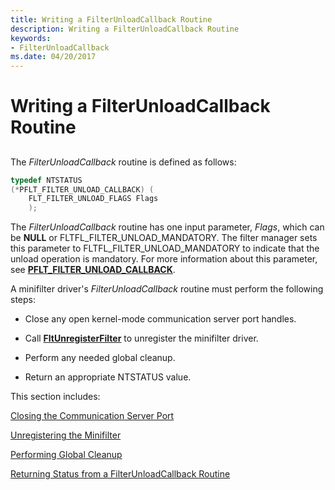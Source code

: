 ```yaml
---
title: Writing a FilterUnloadCallback Routine
description: Writing a FilterUnloadCallback Routine
keywords:
- FilterUnloadCallback
ms.date: 04/20/2017
---
```


# Writing a FilterUnloadCallback Routine


## <span id="ddk_writing_a_filterunloadcallback_routine_if"></span><span id="DDK_WRITING_A_FILTERUNLOADCALLBACK_ROUTINE_IF"></span>


The *FilterUnloadCallback* routine is defined as follows:

```cpp
typedef NTSTATUS
(*PFLT_FILTER_UNLOAD_CALLBACK) (
    FLT_FILTER_UNLOAD_FLAGS Flags
    );
```

The *FilterUnloadCallback* routine has one input parameter, *Flags*, which can be **NULL** or FLTFL\_FILTER\_UNLOAD\_MANDATORY. The filter manager sets this parameter to FLTFL\_FILTER\_UNLOAD\_MANDATORY to indicate that the unload operation is mandatory. For more information about this parameter, see [**PFLT\_FILTER\_UNLOAD\_CALLBACK**](/windows-hardware/drivers/ddi/fltkernel/nc-fltkernel-pflt_filter_unload_callback).

A minifilter driver's *FilterUnloadCallback* routine must perform the following steps:

-   Close any open kernel-mode communication server port handles.

-   Call [**FltUnregisterFilter**](/windows-hardware/drivers/ddi/fltkernel/nf-fltkernel-fltunregisterfilter) to unregister the minifilter driver.

-   Perform any needed global cleanup.

-   Return an appropriate NTSTATUS value.

This section includes:

[Closing the Communication Server Port](closing-the-communication-server-port.md)

[Unregistering the Minifilter](unregistering-the-minifilter.md)

[Performing Global Cleanup](performing-global-cleanup.md)

[Returning Status from a FilterUnloadCallback Routine](returning-status-from-a-filterunloadcallback-routine.md)

 

